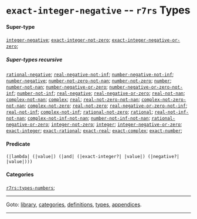 

<a id='type__r7rs__exact-integer-negative'></a>

# `exact-integer-negative` -- `r7rs` Types


#### Super-type

[`integer-negative`](../../r7rs/types/integer-negative.md#type__r7rs__integer-negative);
[`exact-integer-not-zero`](../../r7rs/types/exact-integer-not-zero.md#type__r7rs__exact-integer-not-zero);
[`exact-integer-negative-or-zero`](../../r7rs/types/exact-integer-negative-or-zero.md#type__r7rs__exact-integer-negative-or-zero);


##### Super-types recursive

[`rational-negative`](../../r7rs/types/rational-negative.md#type__r7rs__rational-negative);
[`real-negative-not-inf`](../../r7rs/types/real-negative-not-inf.md#type__r7rs__real-negative-not-inf);
[`number-negative-not-inf`](../../r7rs/types/number-negative-not-inf.md#type__r7rs__number-negative-not-inf);
[`number-negative`](../../r7rs/types/number-negative.md#type__r7rs__number-negative);
[`number-not-zero-not-nan`](../../r7rs/types/number-not-zero-not-nan.md#type__r7rs__number-not-zero-not-nan);
[`number-not-zero`](../../r7rs/types/number-not-zero.md#type__r7rs__number-not-zero);
[`number`](../../r7rs/types/number.md#type__r7rs__number);
[`number-not-nan`](../../r7rs/types/number-not-nan.md#type__r7rs__number-not-nan);
[`number-negative-or-zero`](../../r7rs/types/number-negative-or-zero.md#type__r7rs__number-negative-or-zero);
[`number-negative-or-zero-not-inf`](../../r7rs/types/number-negative-or-zero-not-inf.md#type__r7rs__number-negative-or-zero-not-inf);
[`number-not-inf`](../../r7rs/types/number-not-inf.md#type__r7rs__number-not-inf);
[`real-negative`](../../r7rs/types/real-negative.md#type__r7rs__real-negative);
[`real-negative-or-zero`](../../r7rs/types/real-negative-or-zero.md#type__r7rs__real-negative-or-zero);
[`real-not-nan`](../../r7rs/types/real-not-nan.md#type__r7rs__real-not-nan);
[`complex-not-nan`](../../r7rs/types/complex-not-nan.md#type__r7rs__complex-not-nan);
[`complex`](../../r7rs/types/complex.md#type__r7rs__complex);
[`real`](../../r7rs/types/real.md#type__r7rs__real);
[`real-not-zero-not-nan`](../../r7rs/types/real-not-zero-not-nan.md#type__r7rs__real-not-zero-not-nan);
[`complex-not-zero-not-nan`](../../r7rs/types/complex-not-zero-not-nan.md#type__r7rs__complex-not-zero-not-nan);
[`complex-not-zero`](../../r7rs/types/complex-not-zero.md#type__r7rs__complex-not-zero);
[`real-not-zero`](../../r7rs/types/real-not-zero.md#type__r7rs__real-not-zero);
[`real-negative-or-zero-not-inf`](../../r7rs/types/real-negative-or-zero-not-inf.md#type__r7rs__real-negative-or-zero-not-inf);
[`real-not-inf`](../../r7rs/types/real-not-inf.md#type__r7rs__real-not-inf);
[`complex-not-inf`](../../r7rs/types/complex-not-inf.md#type__r7rs__complex-not-inf);
[`rational-not-zero`](../../r7rs/types/rational-not-zero.md#type__r7rs__rational-not-zero);
[`rational`](../../r7rs/types/rational.md#type__r7rs__rational);
[`real-not-inf-not-nan`](../../r7rs/types/real-not-inf-not-nan.md#type__r7rs__real-not-inf-not-nan);
[`complex-not-inf-not-nan`](../../r7rs/types/complex-not-inf-not-nan.md#type__r7rs__complex-not-inf-not-nan);
[`number-not-inf-not-nan`](../../r7rs/types/number-not-inf-not-nan.md#type__r7rs__number-not-inf-not-nan);
[`rational-negative-or-zero`](../../r7rs/types/rational-negative-or-zero.md#type__r7rs__rational-negative-or-zero);
[`integer-not-zero`](../../r7rs/types/integer-not-zero.md#type__r7rs__integer-not-zero);
[`integer`](../../r7rs/types/integer.md#type__r7rs__integer);
[`integer-negative-or-zero`](../../r7rs/types/integer-negative-or-zero.md#type__r7rs__integer-negative-or-zero);
[`exact-integer`](../../r7rs/types/exact-integer.md#type__r7rs__exact-integer);
[`exact-rational`](../../r7rs/types/exact-rational.md#type__r7rs__exact-rational);
[`exact-real`](../../r7rs/types/exact-real.md#type__r7rs__exact-real);
[`exact-complex`](../../r7rs/types/exact-complex.md#type__r7rs__exact-complex);
[`exact-number`](../../r7rs/types/exact-number.md#type__r7rs__exact-number);


#### Predicate

```
(|lambda| (|value|) (|and| (|exact-integer?| |value|) (|negative?| |value|)))
```


#### Categories

[`r7rs:types-numbers`](../../r7rs/categories/r7rs_3a_types-numbers.md#category__r7rs__r7rs_3a_types-numbers);

----

Goto: [library](../../r7rs/_index.md#library__r7rs), [categories](../../r7rs/categories/_index.md#toc__r7rs__categories), [definitions](../../r7rs/definitions/_index.md#toc__r7rs__definitions), [types](../../r7rs/types/_index.md#toc__r7rs__types), [appendices](../../r7rs/appendices/_index.md#toc__r7rs__appendices).

----

